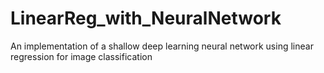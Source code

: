 # LinearReg_with_NeuralNetwork
An implementation of a shallow deep learning neural network using linear regression for image classification
